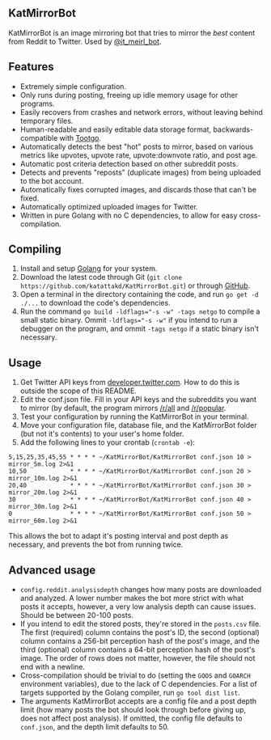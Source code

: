 ## KatMirrorBot
KatMirrorBot is an image mirroring bot that tries to mirror the *best* content from Reddit to Twitter. Used by [@it_meirl_bot](https://twitter.com/it_meirl_bot).

## Features
- Extremely simple configuration.
- Only runs during posting, freeing up idle memory usage for other programs.
- Easily recovers from crashes and network errors, without leaving behind temporary files.
- Human-readable and easily editable data storage format, backwards-compatible with [Tootgo](https://github.com/katattakd/Tootgo).
- Automatically detects the best "hot" posts to mirror, based on various metrics like upvotes, upvote rate, upvote:downvote ratio, and post age.
- Automatic post criteria detection based on other subreddit posts.
- Detects and prevents "reposts" (duplicate images) from being uploaded to the bot account.
- Automatically fixes corrupted images, and discards those that can't be fixed.
- Automatically optimized uploaded images for Twitter.
- Written in pure Golang with no C dependencies, to allow for easy cross-compilation.

## Compiling
1. Install and setup [Golang](https://golang.org/) for your system.
2. Download the latest code through Git (`git clone https://github.com/katattakd/KatMirrorBot.git`) or through [GitHub](https://github.com/katattakd/KatMirrorBot/archive/main.zip).
3. Open a terminal in the directory containing the code, and run `go get -d ./...` to download the code's dependencies.
4. Run the command `go build -ldflags="-s -w" -tags netgo` to compile a small static binary. Ommit `-ldflags="-s -w"` if you intend to run a debugger on the program, and ommit `-tags netgo` if a static binary isn't necessary.

## Usage
1. Get Twitter API keys from [developer.twitter.com](https://developer.twitter.com/en). How to do this is outside the scope of this README.
2. Edit the conf.json file. Fill in your API keys and the subreddits you want to mirror (by default, the program mirrors [/r/all](https://www.reddit.com/r/all) and [/r/popular](https://www.reddit.com/r/popular).
3. Test your configuration by running the KatMirrorBot in your terminal.
4. Move your configuration file, database file, and the KatMirrorBot folder (but not it's contents) to your user's home folder.
4. Add the following lines to your crontab (`crontab -e`):
```cron
5,15,25,35,45,55 * * * * ~/KatMirrorBot/KatMirrorBot conf.json 10 > mirror_5m.log 2>&1
10,50            * * * * ~/KatMirrorBot/KatMirrorBot conf.json 20 > mirror_10m.log 2>&1
20,40            * * * * ~/KatMirrorBot/KatMirrorBot conf.json 30 > mirror_20m.log 2>&1
30               * * * * ~/KatMirrorBot/KatMirrorBot conf.json 40 > mirror_30m.log 2>&1
0                * * * * ~/KatMirrorBot/KatMirrorBot conf.json 50 > mirror_60m.log 2>&1
```
This allows the bot to adapt it's posting interval and post depth as necessary, and prevents the bot from running twice.

## Advanced usage
- `config.reddit.analysisdepth` changes how many posts are downloaded and analyzed. A lower number makes the bot more strict with what posts it accepts, however, a very low analysis depth can cause issues. Should be between 20-100 posts. 
- If you intend to edit the stored posts, they're stored in the `posts.csv` file. The first (required) column contains the post's ID, the second (optional) column contains a 256-bit perception hash of the post's image, and the third (optional) column contains a 64-bit perception hash of the post's image. The order of rows does not matter, however, the file should not end with a newline.
- Cross-compilation should be trivial to do (setting the `GOOS` and `GOARCH` environment variables), due to the lack of C dependencies. For a list of targets supported by the Golang compiler, run `go tool dist list`.
- The arguments KatMirrorBot accepts are a config file and a post depth limit (how many posts the bot should look through before giving up, does not affect post analysis). If omitted, the config file defaults to `conf.json`, and the depth limit defaults to 50.
